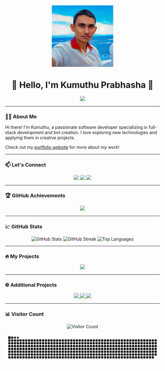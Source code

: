 <p align="center">
  <img src="README3.jpeg" width="200px"/>
</p>

<h1 align="center">👋 Hello, I'm Kumuthu Prabhasha 👋</h1>
<p align="center">
  <a href="https://git.io/typing-svg">
    <img src="https://readme-typing-svg.herokuapp.com?color=FF1043&lines=Welcome+to+my+GitHub!;Full-Stack+Developer+and+Enthusiast;Thanks+for+visiting+my+profile!"/>
  </a>
</p>

---

### 🧑‍💻 About Me
Hi there! I'm Kumuthu, a passionate software developer specializing in full-stack development and bot creation. I love exploring new technologies and applying them in creative projects.

Check out my [portfolio website](https://kp.evelocore.com/) for more about my work!

---

### 📫 Let's Connect
<p align="center">
  <a href="https://wa.me/380944814219"><img src="https://preview.redd.it/tpvewx1950311.png?width=1487&format=png&auto=webp&s=be429e3b5e7e51c777497c95b63c5011f9a906b6" width="100"/></a>
  <a href="https://t.me/kumuthu"><img src="https://img.shields.io/badge/Telegram-0088CC?style=for-the-badge&logo=telegram&logoColor=white" width="110"/></a>
  <a href="https://github.com/prabhasha2006"><img src="https://img.shields.io/badge/GitHub-000000?style=for-the-badge&logo=github&logoColor=white" width="90"/></a>
</p>

---

### 🏆 GitHub Achievements
<p align="center">
  <img src="https://github-profile-trophy.vercel.app/?username=prabhasha2006&theme=darkhub&no-frame=true&margin-w=4"/>
</p>

---

### 📈 GitHub Stats
<p align="center">
  <img src="https://github-readme-stats.vercel.app/api?username=prabhasha2006&theme=vue&hide_border=true&include_all_commits=false&count_private=true" alt="GitHub Stats"/>
  
  <img src="https://github-readme-streak-stats.herokuapp.com/?user=prabhasha2006&theme=vue&hide_border=true" alt="GitHub Streak"/>
  
  <img src="https://github-readme-stats.vercel.app/api/top-langs/?username=prabhasha2006&theme=vue&hide_border=true&include_all_commits=false&count_private=true&layout=compact" alt="Top Languages"/>
</p>

---

### 🔥 My Projects
<p align="center">
  <a href="https://github.com/prabhasha2006/Red-Dragon">
    <img src="https://denvercoder1-github-readme-stats.vercel.app/api/pin/?username=prabhasha2006&repo=Red-Dragon&theme=chartreuse-dark&icon_color=0000e6&title_color=ff0000&bg_color=222233&text_color=ffffff" width="290"/>
  </a>
</p>

---

### 🌐 Additional Projects
<p align="center">
  <a href="https://kp.evelocore.com">
    <img src="https://img.shields.io/badge/KP-evelocore.com-blue" width="140"/>
  </a>
  <a href="https://myip.evelocore.com">
    <img src="https://img.shields.io/badge/MyIP-evelocore.com-blue" width="140"/>
  </a>
  <a href="https://partspro.lk">
    <img src="https://img.shields.io/badge/PartsPro.lk-blue" width="140"/>
  </a>
</p>

---

### 📊 Visitor Count
<p align="center">
  <img src="https://visitcount.itsvg.in/api?id=prabhasha2006&icon=7&color=0" alt="Visitor Count"/>
</p>

<p align="center">
<img src="https://github.com/Platane/snk/raw/output/github-contribution-grid-snake.svg" alt="nz" width="700"/>
</p>
